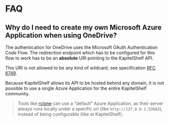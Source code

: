 # FAQ

## Why do I need to create my own Microsoft Azure Application when using OneDrive?

The authentication for OneDrive uses the Microsoft OAuth Authentication Code Flow. The redirection endpoint which has to be configured for this flow to work has to be an **absolute** URI pointing to the KapitelShelf API.

This URI is not allowed to be any kind of wildcard, see specification [RFC 6749](https://datatracker.ietf.org/doc/html/rfc6749#section-3.1.2).

Because KapitelShelf allows its API to be hosted behind any domain, it is not possible to use a single Azure Application for the entire KapitelShelf community.

> Tools like [rclone](https://rclone.org/) can use a "default" Azure Application, as their server always runs locally under a specific url (like `http://127.0.0.1:53682`), instead of being configurable (like at KapitelShelf).
